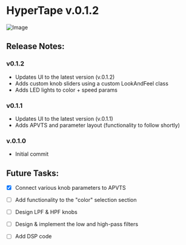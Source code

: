 # HyperTape v.0.1.2

![Image](https://github.com/user-attachments/assets/5c69e1e1-8cd9-41cb-88c8-84408cdfac72)

## Release Notes:

### v0.1.2

- Updates UI to the latest version (v.0.1.2)
- Adds custom knob sliders using a custom LookAndFeel class
- Adds LED lights to color + speed params

### v0.1.1

- Updates UI to the latest version (v.0.1.1)
- Adds APVTS and parameter layout (functionality to follow shortly)

### v.0.1.0

- Initial commit

## Future Tasks:

- [x] Connect various knob parameters to APVTS
- [ ] Add functionality to the "color" selection section
- [ ] Design LPF & HPF knobs
- [ ] Design & implement the low and high-pass filters
- [ ] Add DSP code

